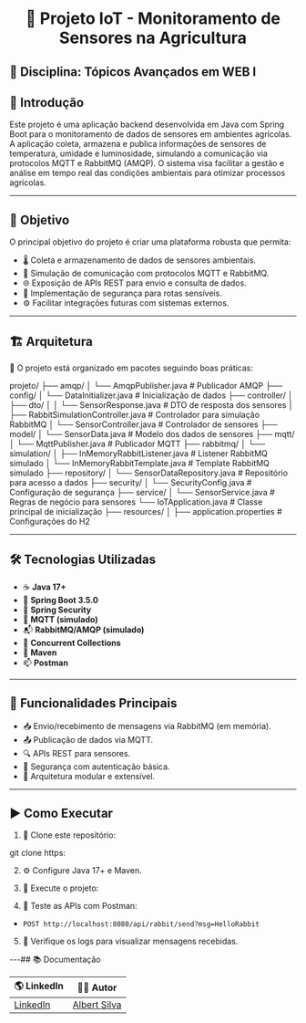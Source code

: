 <h1 align="center">🌾 Projeto IoT - Monitoramento de Sensores na Agricultura</h1>

## 📘 Disciplina: Tópicos Avançados em WEB I

## 📌 Introdução

Este projeto é uma aplicação backend desenvolvida em Java com Spring Boot para o monitoramento de dados de sensores em ambientes agrícolas. A aplicação coleta, armazena e publica informações de sensores de temperatura, umidade e luminosidade, simulando a comunicação via protocolos MQTT e RabbitMQ (AMQP). O sistema visa facilitar a gestão e análise em tempo real das condições ambientais para otimizar processos agrícolas.

---

## 🎯 Objetivo

O principal objetivo do projeto é criar uma plataforma robusta que permita:

- 🌡️ Coleta e armazenamento de dados de sensores ambientais.
- 🔄 Simulação de comunicação com protocolos MQTT e RabbitMQ.
- 🌐 Exposição de APIs REST para envio e consulta de dados.
- 🔐 Implementação de segurança para rotas sensíveis.
- ⚙️ Facilitar integrações futuras com sistemas externos.

---

## 🏗️ Arquitetura

📂 O projeto está organizado em pacotes seguindo boas práticas:

projeto/
├── amqp/
│ └── AmqpPublisher.java # Publicador AMQP
├── config/
│ └── DataInitializer.java # Inicialização de dados
├── controller/
│ ├── dto/
│ │ └── SensorResponse.java # DTO de resposta dos sensores
│ ├── RabbitSimulationController.java # Controlador para simulação RabbitMQ
│ └── SensorController.java # Controlador de sensores
├── model/
│ └── SensorData.java # Modelo dos dados de sensores
├── mqtt/
│ └── MqttPublisher.java # Publicador MQTT
├── rabbitmq/
│ └── simulation/
│ ├── InMemoryRabbitListener.java # Listener RabbitMQ simulado
│ └── InMemoryRabbitTemplate.java # Template RabbitMQ simulado
├── repository/
│ └── SensorDataRepository.java # Repositório para acesso a dados
├── security/
│ └── SecurityConfig.java # Configuração de segurança
├── service/
│ └── SensorService.java # Regras de negócio para sensores
└── IoTApplication.java # Classe principal de inicialização
├── resources/
│ ├── application.properties # Configurações do H2

---

## 🛠️ Tecnologias Utilizadas

- ☕ **Java 17+**
- 🌱 **Spring Boot 3.5.0**
- 🔐 **Spring Security**
- 📡 **MQTT (simulado)**
- 📬 **RabbitMQ/AMQP (simulado)**
- 🧵 **Concurrent Collections**
- 🐘 **Maven**
- 📫 **Postman**

---

## 🚀 Funcionalidades Principais

- 📥 Envio/recebimento de mensagens via RabbitMQ (em memória).
- 📤 Publicação de dados via MQTT.
- 🔍 APIs REST para sensores.
- 🔐 Segurança com autenticação básica.
- 🧩 Arquitetura modular e extensível.

---

## ▶️ Como Executar

1. 📂 Clone este repositório:

git clone https:

2. ⚙️ Configure Java 17+ e Maven.

3. 🏃 Execute o projeto:

4. 🧪 Teste as APIs com Postman:

- `POST http://localhost:8080/api/rabbit/send?msg=HelloRabbit`

5. 📄 Verifique os logs para visualizar mensagens recebidas.

---## 📚 Documentação

| 🌎 LinkedIn                                                              | 👨‍💻 **Autor**                                                                 |
| ------------------------------------------------------------------------ | ---------------------------------------------------------------------------- |
| [LinkedIn](https://www.linkedin.com/in/albert-backend-java-spring-boot/) | [Albert Silva](https://www.linkedin.com/in/albert-backend-java-spring-boot/) |
